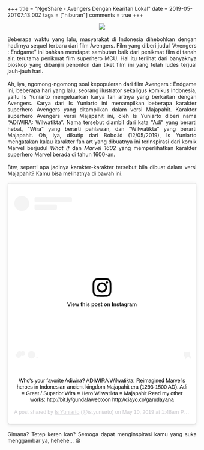 +++
title = "NgeShare - Avengers Dengan Kearifan Lokal"
date = 2019-05-20T07:13:00Z
tags = ["hiburan"]
comments = true
+++

<center><img border="0" data-original-height="591" data-original-width="1050" src="https://2.bp.blogspot.com/-lS-BUM1nAmo/XOHtDEQO9SI/AAAAAAAATto/saf0mTOcJco5p-6e7fWFtBx1PJbfMRLjwCLcBGAs/s1600/avengers.png" /></center><br /><div style="text-align: justify;">Beberapa waktu yang lalu, masyarakat di Indonesia dihebohkan dengan hadirnya sequel terbaru dari film Avengers. Film yang diberi judul “Avengers : Endgame” ini bahkan mendapat sambutan baik dari penikmat film di tanah air, terutama penikmat film superhero MCU. Hal itu terlihat dari banyaknya bioskop yang dibanjiri penonton dan tiket film ini yang telah ludes terjual jauh-jauh hari.<br /><br />Ah, iya, ngomong-ngomong soal kepopuleran dari film Avengers : Endgame ini, beberapa hari yang lalu, seorang ilustrator sekaligus komikus Indonesia, yaitu Is Yuniarto mengeluarkan karya fan artnya yang berkaitan dengan Avengers. Karya dari Is Yuniarto ini menampilkan beberapa karakter superhero Avengers yang ditampilkan dalam versi Majapahit. Karakter superhero Avengers versi Majapahit ini, oleh Is Yuniarto diberi nama “ADIWIRA: Wilwatikta”. Nama tersebut diambil dari kata "Adi" yang berarti hebat, "Wira" yang berarti pahlawan, dan "Wilwatikta" yang berarti Majapahit. Oh, iya, dikutip dari Bobo.id (12/05/2019), Is Yuniarto mengatakan kalau karakter fan art yang dibuatnya ini terinspirasi dari komik Marvel berjudul <i>What If</i> dan <i>Marvel 1602</i> yang memperlihatkan karakter superhero Marvel berada di tahun 1600-an.<br /><br />Btw, seperti apa jadinya karakter-karakter tersebut bila dibuat dalam versi Majapahit? Kamu bisa melihatnya di bawah ini.<br /><br /><center><blockquote class="instagram-media" data-instgrm-captioned="" data-instgrm-permalink="https://www.instagram.com/p/BxRp_tRgKgy/" data-instgrm-version="12" style="background: #fff; border-radius: 3px; border: 0; box-shadow: 0 0 1px 0 rgba(0 , 0 , 0 , 0.5) , 0 1px 10px 0 rgba(0 , 0 , 0 , 0.15); margin: 1px; max-width: 540px; min-width: 326px; padding: 0; width: 99.375%;"><div style="padding: 16px;"><a href="https://www.instagram.com/p/BxRp_tRgKgy/" style="background: #FFFFFF; line-height: 0; padding: 0 0; text-align: center; text-decoration: none; width: 100%;" target="_blank"> </a><br /><div style="align-items: center; display: flex; flex-direction: row;"><div style="background-color: #f4f4f4; border-radius: 50%; flex-grow: 0; height: 40px; margin-right: 14px; width: 40px;"></div><div style="display: flex; flex-direction: column; flex-grow: 1; justify-content: center;"><div style="background-color: #f4f4f4; border-radius: 4px; flex-grow: 0; height: 14px; margin-bottom: 6px; width: 100px;"></div><div style="background-color: #f4f4f4; border-radius: 4px; flex-grow: 0; height: 14px; width: 60px;"></div></div></div><div style="padding: 19% 0;"></div><div style="display: block; height: 50px; margin: 0 auto 12px; width: 50px;"><a href="https://www.instagram.com/p/BxRp_tRgKgy/" style="background: #FFFFFF; line-height: 0; padding: 0 0; text-align: center; text-decoration: none; width: 100%;" target="_blank"><svg height="50px" version="1.1" viewbox="0 0 60 60" width="50px" xmlns:xlink="https://www.w3.org/1999/xlink" xmlns="https://www.w3.org/2000/svg"><g fill-rule="evenodd" fill="none" stroke-width="1" stroke="none"><g fill="#000000" transform="translate(-511.000000, -20.000000)"><g><path d="M556.869,30.41 C554.814,30.41 553.148,32.076 553.148,34.131 C553.148,36.186 554.814,37.852 556.869,37.852 C558.924,37.852 560.59,36.186 560.59,34.131 C560.59,32.076 558.924,30.41 556.869,30.41 M541,60.657 C535.114,60.657 530.342,55.887 530.342,50 C530.342,44.114 535.114,39.342 541,39.342 C546.887,39.342 551.658,44.114 551.658,50 C551.658,55.887 546.887,60.657 541,60.657 M541,33.886 C532.1,33.886 524.886,41.1 524.886,50 C524.886,58.899 532.1,66.113 541,66.113 C549.9,66.113 557.115,58.899 557.115,50 C557.115,41.1 549.9,33.886 541,33.886 M565.378,62.101 C565.244,65.022 564.756,66.606 564.346,67.663 C563.803,69.06 563.154,70.057 562.106,71.106 C561.058,72.155 560.06,72.803 558.662,73.347 C557.607,73.757 556.021,74.244 553.102,74.378 C549.944,74.521 548.997,74.552 541,74.552 C533.003,74.552 532.056,74.521 528.898,74.378 C525.979,74.244 524.393,73.757 523.338,73.347 C521.94,72.803 520.942,72.155 519.894,71.106 C518.846,70.057 518.197,69.06 517.654,67.663 C517.244,66.606 516.755,65.022 516.623,62.101 C516.479,58.943 516.448,57.996 516.448,50 C516.448,42.003 516.479,41.056 516.623,37.899 C516.755,34.978 517.244,33.391 517.654,32.338 C518.197,30.938 518.846,29.942 519.894,28.894 C520.942,27.846 521.94,27.196 523.338,26.654 C524.393,26.244 525.979,25.756 528.898,25.623 C532.057,25.479 533.004,25.448 541,25.448 C548.997,25.448 549.943,25.479 553.102,25.623 C556.021,25.756 557.607,26.244 558.662,26.654 C560.06,27.196 561.058,27.846 562.106,28.894 C563.154,29.942 563.803,30.938 564.346,32.338 C564.756,33.391 565.244,34.978 565.378,37.899 C565.522,41.056 565.552,42.003 565.552,50 C565.552,57.996 565.522,58.943 565.378,62.101 M570.82,37.631 C570.674,34.438 570.167,32.258 569.425,30.349 C568.659,28.377 567.633,26.702 565.965,25.035 C564.297,23.368 562.623,22.342 560.652,21.575 C558.743,20.834 556.562,20.326 553.369,20.18 C550.169,20.033 549.148,20 541,20 C532.853,20 531.831,20.033 528.631,20.18 C525.438,20.326 523.257,20.834 521.349,21.575 C519.376,22.342 517.703,23.368 516.035,25.035 C514.368,26.702 513.342,28.377 512.574,30.349 C511.834,32.258 511.326,34.438 511.181,37.631 C511.035,40.831 511,41.851 511,50 C511,58.147 511.035,59.17 511.181,62.369 C511.326,65.562 511.834,67.743 512.574,69.651 C513.342,71.625 514.368,73.296 516.035,74.965 C517.703,76.634 519.376,77.658 521.349,78.425 C523.257,79.167 525.438,79.673 528.631,79.82 C531.831,79.965 532.853,80.001 541,80.001 C549.148,80.001 550.169,79.965 553.369,79.82 C556.562,79.673 558.743,79.167 560.652,78.425 C562.623,77.658 564.297,76.634 565.965,74.965 C567.633,73.296 568.659,71.625 569.425,69.651 C570.167,67.743 570.674,65.562 570.82,62.369 C570.966,59.17 571,58.147 571,50 C571,41.851 570.966,40.831 570.82,37.631"></path></g></g></g></svg></a></div><div style="padding-top: 8px;"><div style="color: #3897f0; font-family: Arial,sans-serif; font-size: 14px; font-style: normal; font-weight: 550; line-height: 18px;"><a href="https://www.instagram.com/p/BxRp_tRgKgy/" style="background: #FFFFFF; line-height: 0; padding: 0 0; text-align: center; text-decoration: none; width: 100%;" target="_blank">View this post on Instagram</a></div></div><div style="padding: 12.5% 0;"></div><div style="align-items: center; display: flex; flex-direction: row; margin-bottom: 14px;"><div><div style="background-color: #f4f4f4; border-radius: 50%; height: 12.5px; transform: translatex(0px) translatey(7px); width: 12.5px;"></div><div style="background-color: #f4f4f4; height: 12.5px; margin-left: 2px; margin-right: 14px; transform: rotate(-45deg) translatex(3px) translatey(1px); width: 12.5px;"></div><div style="background-color: #f4f4f4; border-radius: 50%; height: 12.5px; transform: translatex(9px) translatey(-18px); width: 12.5px;"></div></div><div style="margin-left: 8px;"><div style="background-color: #f4f4f4; border-radius: 50%; flex-grow: 0; height: 20px; width: 20px;"></div><div style="border-bottom: 2px solid transparent; border-left: 6px solid #f4f4f4; border-top: 2px solid transparent; height: 0; transform: translatex(16px) translatey(-4px) rotate(30deg); width: 0;"></div></div><div style="margin-left: auto;"><div style="border-right: 8px solid transparent; border-top: 8px solid #f4f4f4; transform: translatey(16px); width: 0px;"></div><div style="background-color: #f4f4f4; height: 12px; transform: translatey(-4px); width: 16px;"></div><div style="border-left: 8px solid transparent; border-top: 8px solid #f4f4f4; height: 0; transform: translatey(-4px) translatex(8px); width: 0;"></div></div></div><br /><div style="margin: 8px 0 0 0; padding: 0 4px;"><a href="https://www.instagram.com/p/BxRp_tRgKgy/" style="color: black; font-family: &quot;arial&quot; , sans-serif; font-size: 14px; font-style: normal; font-weight: normal; line-height: 17px; text-decoration: none; word-wrap: break-word;" target="_blank">Who's your favorite Adiwira? ADIWIRA Wilwatikta: Reimagined Marvel's heroes in Indonesian ancient kingdom Majapahit era (1293-1500 AD). Adi = Great / Superior Wira = Hero Wilwatikta = Majapahit Read my other works: http://bit.ly/gundalawebtoon http://ciayo.co/garudayana</a></div><div style="color: #c9c8cd; font-family: Arial,sans-serif; font-size: 14px; line-height: 17px; margin-bottom: 0; margin-top: 8px; overflow: hidden; padding: 8px 0 7px; text-align: center; text-overflow: ellipsis; white-space: nowrap;">A post shared by <a href="https://www.instagram.com/is.yuniarto/" style="color: #c9c8cd; font-family: Arial,sans-serif; font-size: 14px; font-style: normal; font-weight: normal; line-height: 17px;" target="_blank"> Is Yuniarto</a> (@is.yuniarto) on <time datetime="2019-05-10T08:48:36+00:00" style="font-family: Arial,sans-serif; font-size: 14px; line-height: 17px;">May 10, 2019 at 1:48am PDT</time></div></div></blockquote><script async="" src="//www.instagram.com/embed.js"></script></center><br />Gimana? Tetep keren kan? Semoga dapat menginspirasi kamu yang suka menggambar ya, hehehe... 😁</div>

